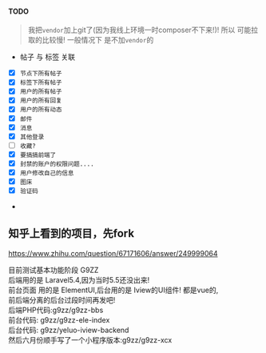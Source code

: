 #### TODO

> 我把`vendor`加上git了(因为我线上环境一时composer不下来!)! 所以 可能拉取的比较慢!
> 一般情况下 是不加`vendor`的

- 帖子 与 标签 关联
- [x] `节点下所有帖子`
- [x] `标签下所有帖子`
- [x] `用户的所有帖子`
- [x] `用户的所有回复`
- [x] `用户的所有动态`
- [x] `邮件`
- [x] `消息`
- [x] `其他登录`
- [ ] `收藏?`
- [x] `要搞搞前端了`
- [x] `封禁的账户的权限问题....`
- [x] `用户修改自己的信息`
- [x] `图床`
- [x] `验证码`
- 
    

##  知乎上看到的项目，先fork
https://www.zhihu.com/question/67171606/answer/249999064
  
目前测试基本功能阶段 G9ZZ  
后端用的是 Laravel5.4,因为当时5.5还没出来!  
前台页面 用的是 ElementUI,后台用的是 Iview的UI组件! 都是vue的,  
前后端分离的后台过段时间再发吧!  
后端PHP代码:g9zz/g9zz-bbs  
前台代码: g9zz/g9zz-ele-index  
后台代码: g9zz/yeluo-iview-backend  
然后六月份顺手写了一个小程序版本:g9zz/g9zz-xcx  
